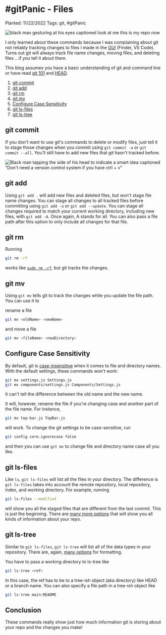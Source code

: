 # #gitPanic - Files

Planted: 11/22/2022
Tags: git, #gitPanic

![black man gesturing at his eyes captioned look at me this is my repo now](https://images.abbeyperini.com/gitPanic/repo.jpg)

I only learned about these commands because I was complaining about git not reliably tracking changes to files I made in the [GUI](https://www.gartner.com/en/information-technology/glossary/gui-graphical-user-interface#:~:text=A%20graphics%2Dbased%20operating%20system,Apple%20Macintosh%20in%20the%201980s.) (Finder, VS Code). Turns out git will always track file name changes, moving files, and deleting files ...if you tell it about them.

This blog assumes you have a basic understanding of git and command line or have read [git 101](https://dev.to/abbeyperini/gitpanic-git-101-10db) and [HEAD](https://abbeyperini.hashnode.dev/gitpanic-head).

1. [git commit](#git-commit)
2. [git add](#git-add)
3. [git rm](#git-rm)
4. [git mv](#git-mv)
5. [Configure Case Sensitivity](#configure-case-sensitivity)
6. [git ls-files](#git-ls-files)
7. [git ls-tree](#git-ls-tree)

## git commit

If you don't want to use git's commands to delete or modify files, just tell it to stage those changes when you commit using `git commit -a` or `git commit --all`. You'll still have to add new files that git hasn't tracked before.

![Black man tapping the side of his head to indicate a smart idea captioned "Don't need a version control system if you have ctrl + v"](https://images.abbeyperini.com/gitPanic/paste.jpeg)

## git add

Using `git add .` will add new files and deleted files, but won't stage file name changes. You can stage all changes to all tracked files before committing using `git add -u` or `git add --update`. You can stage all changes required to match your current working directory, including new files, with `git add -A`. Once again, A stands for all. You can also pass a file path after this option to only include all changes for that file.

## git rm

Running

```bash
git rm -rf
```

works like [`sudo rm -rf`](https://itsfoss.com/sudo-rm-rf/), but git tracks the changes.

## git mv

Using `git mv` tells git to track the changes while you update the file path. You can use it to

rename a file

```bash
git mv <oldName> <newName>
```

and move a file

```bash
git mv <fileName> <newDirectory>
```

## Configure Case Sensitivity

By default, git is [case-insensitive](https://en.wikipedia.org/wiki/Case_sensitivity) when it comes to file and directory names. With the default settings, these commands won't work:

```bash
git mv settings.js Settings.js
git mv components/settings.js Components/Settings.js
```

It can't tell the difference between the old name and the new name.

It will, however, rename the file if you're changing case and another part of the file name. For instance,

```bash
git mv top-bar.js TopBar.js
```

will work. To change the git settings to be case-sensitive, run

```bash
git config core.ignorecase false
```

and then you can use `git mv` to change file and directory name case all you like.

## git ls-files

Like `ls`, `git ls-files` will list all the files in your directory. The difference is `git ls-files` takes into account the remote repository, local repository, index, and working directory. For example, running

```bash
git ls-files --modified
```

will show you all the staged files that are different from the last commit. This is just the beginning. There are [many more options](https://git-scm.com/docs/git-ls-files) that will show you all kinds of information about your repo.

## git ls-tree

Similar to `git ls-files`, `git ls-tree` will list all of the data types in your repository. There are, again, [many options](https://git-scm.com/docs/git-ls-tree) for formatting.

You have to pass a working directory to ls-tree like

```bash
git ls-tree <ref>
```

In this case, the ref has to be to a tree-ish object (aka directory) like HEAD or a branch name. You can also specify a file path in a tree-ish object like

```bash
git ls-tree main:README
```

## Conclusion

These commands really show just how much information git is storing about your repo and the changes you make!
